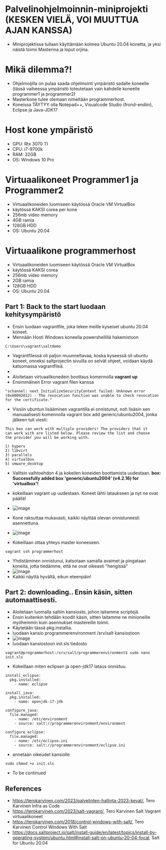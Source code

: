# Palvelinohjelmoinnin-miniprojekti (KESKEN VIELÄ, VOI MUUTTUA AJAN KANSSA) 
- Miniprojektissa tullaan käyttämään kolmea Ubuntu 20.04 konetta, ja yksi näistä toimii Masterina ja loput orjina.

# Mikä dilemma?!
- Ohjelmoijilla on pulaa saada ohjelmointi ympäristö sadalle koneelle (tässä vaiheessa ympäristö toteutetaan vain kahdelle koneelle programmer1 ja programmer2) 
- Masterkone tulee olemaan nimeltään programmerhost.
- Koneissa TÄYTYY olla Notepad++, Visualcode Studio (frond-endiin), Eclipse ja Java-JDK17


# Host kone ympäristö
- GPU: Rtx 3070 TI
- CPU: i7-9700k 
- RAM: 32GB
- OS: Windows 10 Pro 

# Virtuaalikoneet Programmer1 ja Programmer2
- Virtuaalikoneiden luomiseen käytössä Oracle VM VirtualBox
- käytössä KAKSI corea per kone
- 256mb video memory
- 4GB ramia
- 128GB HDD
- OS: Ubuntu 20.04

# Virtuaalikone programmerhost
- Virtuaalikoneiden luomiseen käytössä Oracle VM VirtualBox
- käytössä KAKSI corea
- 256mb video memory
- 2GB ramia
- 128GB HDD
- OS: Ubuntu 20.04

## Part 1: Back to the start luodaan kehitysympäristö
- Ensin luodaan vagrantfile, joka tekee meille kyseiset ubuntu 20.04 koneet.
- Mennään Hosti Windows koneella powershellillä hakemistoon 
 ```
C:\Users\vagrant\saltdemo
 ```
 - Vagrantfilessä oli paljon muunneltavaa, koska kyseessä oli ubuntu koneet, onneksi saltprojectin sivuilla on selvät ohjeet, voidaan käydä katsomassa vagrantfileä. 
 - 
- Aloitetaan virtuaalikonedein boottaus komennolla **vagrant up**
- Ensimmäinen Error vagrant filen kanssa
```
"schannel: next InitializeSecurityContext failed: Unknown error (0x80092012) - The revocation function was unable to check revocation for the certificate."
```
- Vissiin ubuntun lisääminen vagrantilla ei onnistunut, noh lisäsin sen manuaalisesti komennolla  vagrant box add generic/ubuntu2004, jonka jälkeen tuli viesti:



```
This box can work with multiple providers! The providers that it
can work with are listed below. Please review the list and choose
the provider you will be working with.

1) hyperv
2) libvirt
3) parallels
4) virtualbox
5) vmware_desktop
```

- Valitsin vaihtoehdon 4 ja kokeilen koneiden boottamista uudestaan.  **box: Successfully added box 'generic/ubuntu2004' (v4.2.16) for 'virtualbox'!**
- kokeillaan vagrant up uudestaan. Koneet lähti lataukseen ja nyt ne ovat päällä!
- ![image](https://github.com/DiviXe/Palvelinohjelmoinnin-miniprojekti/assets/105793201/20ead284-1a35-4ecf-8217-e33e8a46ccc3)
- Kone raksuttaa mukavasti, kaikki näyttää olevan onnistuneesti asennettuna.
- ![image](https://github.com/DiviXe/Palvelinohjelmoinnin-miniprojekti/assets/105793201/a09dea1a-9004-4851-84b0-4b0f3f6cef63)

- Kokeillaan ottaa yhteys master koneeseen.
```
vagrant ssh programmerhost
```
- Yhdistäminen onnistunui, katsotaan samalla avaimet ja pingataan koneita, jotta tiedämme, että ne ovat oikeasti "hengissä"
- ![image](https://github.com/DiviXe/Palvelinohjelmoinnin-miniprojekti/assets/105793201/a02d1e4c-db1e-4f25-be2e-66a71c977c8c)
- Kaikki näyttä hyvältä, eikun eteenpäin!

## Part 2: downloading.. Ensin käsin, sitten automaattisesti.
- Aloitetaan luomalla saltiin kansiosto, johon laitamme scriptejä.
- Ensin kuitenkin tehdään koodit käsin, sitten laitamme ne minioneille myöhemmin kuin asennukset mastereille toimii.
- Käytetään tässä pkg.installia.
- luodaan kansio programmerenvironment /srv/salt kansiostoon
- ![image](https://github.com/DiviXe/Palvelinohjelmoinnin-miniprojekti/assets/105793201/e21edaa9-43d2-47ae-a625-e54adbc944e6)
- luodaan kansiostoon init.sls tiedosto
```
vagrant@programmerhost:/srv/salt/programmerenvironment$ sudo nano init.sls
```
- Kokeillaan miten eclipsen ja open-jdk17 lataus onnistuu.

``` Init.sls
install_eclipse:
  pkg.installed:
    - name: eclipse

install_java:
  pkg.installed:
    - name: openjdk-17-jdk

configure_java:
  file.managed:
    - name: /etc/environment
    - source: salt://programmerenvironment/environment

configure_eclipse:
  file.managed:
    - name: /etc/eclipse.ini
    - source: salt://programmerenvironment/eclipse.ini
```
- annetaan oikeudet kansiolle 
```
sudo chmod +x init.sls
```
- To be continued
## References
- https://terokarvinen.com/2023/palvelinten-hallinta-2023-kevat/, Tero Karvinen  Infra as Code
- https://terokarvinen.com/2023/salt-vagrant/, Tero Karvinen Salt Vagrant virtuaalikoneet
- https://terokarvinen.com/2018/control-windows-with-salt/, Tero Karvinen Control Windows With Salt
- https://docs.saltproject.io/salt/install-guide/en/latest/topics/install-by-operating-system/ubuntu.html#install-salt-on-ubuntu-20-04-focal, Salt for Ubuntu 20.04
